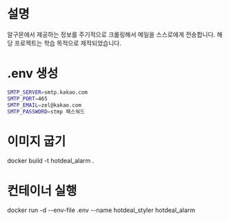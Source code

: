 # 설명

알구몬에서 제공하는 정보를 주기적으로 크롤링해서 메일을 스스로에게 전송합니다.
해당 프로젝트는 학습 목적으로 제작되었습니다.

# .env 생성

```bash
SMTP_SERVER=smtp.kakao.com
SMTP_PORT=465
SMTP_EMAIL=zel@kakao.com
SMTP_PASSWORD=stmp 패스워드
```

# 이미지 굽기

docker build -t hotdeal_alarm .

# 컨테이너 실행

docker run -d --env-file .env --name hotdeal_styler hotdeal_alarm
